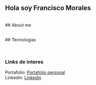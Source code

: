 ## Hola soy Francisco Morales

<br>
## About me
<p></p>
<br>
## Tecnologias
<p></p>
<br>

### Links de interes
Portafolio: [Portafolio personal](https://pacomdev.github.io/portafolioPersonal/)<br>
Linkedin: [Linkedin](https://www.linkedin.com/in/francisco-morales-tapia-510429315/)<br>

<!--
**pacoMdev/pacoMdev** is a ✨ _special_ ✨ repository because its `README.md` (this file) appears on your GitHub profile.

Here are some ideas to get you started:

- 🔭 I’m currently working on ...
- 🌱 I’m currently learning ...
- 👯 I’m looking to collaborate on ...
- 🤔 I’m looking for help with ...
- 💬 Ask me about ...
- 📫 How to reach me: ...
- 😄 Pronouns: ...
- ⚡ Fun fact: ...
-->
